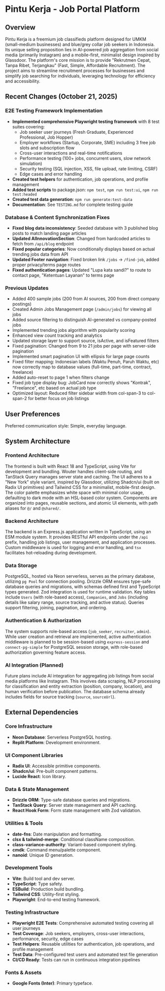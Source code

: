 # Pintu Kerja - Job Portal Platform

## Overview
Pintu Kerja is a freemium job classifieds platform designed for UMKM (small-medium businesses) and blue/grey collar job seekers in Indonesia. Its unique selling proposition lies in AI-powered job aggregation from social media (primarily Instagram) and a mobile-first, minimalist design inspired by Glassdoor. The platform's core mission is to provide "Rekrutmen Cepat, Tanpa Ribet, Terjangkau" (Fast, Simple, Affordable Recruitment). The project aims to streamline recruitment processes for businesses and simplify job searching for individuals, leveraging technology for efficiency and accessibility.

## Recent Changes (October 21, 2025)

### E2E Testing Framework Implementation
- **Implemented comprehensive Playwright testing framework** with 8 test suites covering:
  - Job seeker user journeys (Fresh Graduate, Experienced Professional, Job Hopper)
  - Employer workflows (Startup, Corporate, SME) including 3 free job slots and subscription flow
  - Cross-user interactions and real-time notifications
  - Performance testing (100+ jobs, concurrent users, slow network simulation)
  - Security testing (SQL injection, XSS, file upload, rate limiting, CSRF)
  - Edge cases and error handling
- **Created test helpers** for authentication, job operations, and profile management
- **Added test scripts** to package.json: `npm test`, `npm run test:ui`, `npm run test:headed`
- **Created test data generation**: `npm run generate:test-data`
- **Documentation**: See `TESTING.md` for complete testing guide

### Database & Content Synchronization Fixes
- **Fixed blog data inconsistency**: Seeded database with 3 published blog posts to match landing page articles
- **Updated AIInnovationSection**: Changed from hardcoded articles to fetch from `/api/blog` endpoint
- **Fixed popular categories**: Now conditionally displays based on actual trending jobs data from API
- **Updated Footer navigation**: Fixed broken link `/jobs` → `/find-job`, added proper privacy/terms page routes
- **Fixed authentication pages**: Updated "Lupa kata sandi?" to route to contact page, "Ketentuan Layanan" to terms page

### Previous Updates
- Added 400 sample jobs (200 from AI sources, 200 from direct company postings)
- Created Admin Jobs Management page (`/admin/jobs`) for viewing all jobs
- Added source filtering to distinguish AI-generated vs company-posted jobs
- Implemented trending jobs algorithm with popularity scoring
- Enhanced view count tracking and analytics
- Updated storage layer to support source, isActive, and isFeatured filters
- Fixed pagination: Changed from 9 to 21 jobs per page with server-side pagination
- Implemented smart pagination UI with ellipsis for large page counts
- Fixed filter mapping: Indonesian labels (Waktu Penuh, Paruh Waktu, etc) now correctly map to database values (full-time, part-time, contract, freelance)
- Added auto-reset to page 1 when filters change
- Fixed job type display bug: JobCard now correctly shows "Kontrak", "Freelance", etc based on actual job type
- Optimized layout: Reduced filter sidebar width from col-span-3 to col-span-2 for better focus on job listings

## User Preferences
Preferred communication style: Simple, everyday language.

## System Architecture

### Frontend Architecture
The frontend is built with React 18 and TypeScript, using Vite for development and bundling. Wouter handles client-side routing, and TanStack Query manages server state and caching. The UI adheres to a "New York" style variant, inspired by Glassdoor, utilizing Shadcn/ui (built on Radix UI primitives) and Tailwind CSS for a minimalist, mobile-first design. The color palette emphasizes white space with minimal color usage, defaulting to dark mode with an HSL-based color system. Components are organized into pages, reusable sections, and atomic UI elements, with path aliases for `@/` and `@shared/`.

### Backend Architecture
The backend is an Express.js application written in TypeScript, using an ESM module system. It provides RESTful API endpoints under the `/api` prefix, handling job listings, user management, and application processes. Custom middleware is used for logging and error handling, and `tsx` facilitates hot-reloading during development.

### Data Storage
PostgreSQL, hosted via Neon serverless, serves as the primary database, utilizing `pg Pool` for connection pooling. Drizzle ORM ensures type-safe database queries and migrations, with schemas defined first and TypeScript types generated. Zod integration is used for runtime validation. Key tables include `Users` (with role-based access), `Companies`, and `Jobs` (including details like salary range, source tracking, and active status). Queries support filtering, joining, pagination, and ordering.

### Authentication & Authorization
The system supports role-based access (`job_seeker`, `recruiter`, `admin`). While user creation and retrieval are implemented, active authentication middleware is planned to be session-based using `express-session` and `connect-pg-simple` for PostgreSQL session storage, with role-based authorization governing feature access.

### AI Integration (Planned)
Future plans include AI integration for aggregating job listings from social media platforms like Instagram. This involves data scraping, NLP processing for classification and entity extraction (position, company, location), and human verification before publication. The database schema already includes fields for source tracking (`source`, `sourceUrl`).

## External Dependencies

### Core Infrastructure
- **Neon Database**: Serverless PostgreSQL hosting.
- **Replit Platform**: Development environment.

### UI Component Libraries
- **Radix UI**: Accessible primitive components.
- **Shadcn/ui**: Pre-built component patterns.
- **Lucide React**: Icon library.

### Data & State Management
- **Drizzle ORM**: Type-safe database queries and migrations.
- **TanStack Query**: Server state management and API caching.
- **React Hook Form**: Form state management with Zod validation.

### Utilities & Tools
- **date-fns**: Date manipulation and formatting.
- **clsx & tailwind-merge**: Conditional className composition.
- **class-variance-authority**: Variant-based component styling.
- **cmdk**: Command menu/palette component.
- **nanoid**: Unique ID generation.

### Development Tools
- **Vite**: Build tool and dev server.
- **TypeScript**: Type safety.
- **ESBuild**: Production build bundling.
- **Tailwind CSS**: Utility-first styling.
- **Playwright**: End-to-end testing framework.

### Testing Infrastructure
- **Playwright E2E Tests**: Comprehensive automated testing covering all user journeys
- **Test Coverage**: Job seekers, employers, cross-user interactions, performance, security, edge cases
- **Test Helpers**: Reusable utilities for authentication, job operations, and profile management
- **Test Data**: Pre-configured test users and automated test file generation
- **CI/CD Ready**: Tests can run in continuous integration pipelines

### Fonts & Assets
- **Google Fonts (Inter)**: Primary typeface.